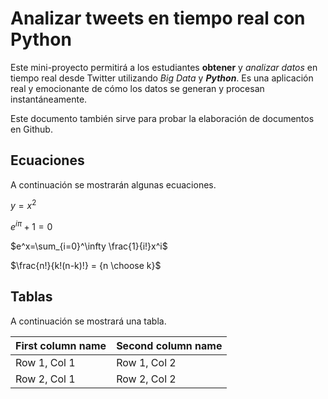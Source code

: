 # Analizar tweets en tiempo real con Python

Este mini-proyecto permitirá a los estudiantes **obtener** y _analizar datos_ en tiempo real desde Twitter utilizando *Big Data* y **_Python_**. Es una aplicación real y emocionante de cómo los datos se generan y procesan instantáneamente. 

Este documento también sirve para probar la elaboración de documentos en Github.

## Ecuaciones

A continuación se mostrarán algunas ecuaciones.

$y=x^2$

$e^{i\pi} + 1 = 0$

$e^x=\sum_{i=0}^\infty \frac{1}{i!}x^i$

$\frac{n!}{k!(n-k)!} = {n \choose k}$

## Tablas

A continuación se mostrará una tabla.

First column name  | Second column name 
-------------------|------------------
Row 1, Col 1       | Row 1, Col 2 
Row 2, Col 1       | Row 2, Col 2 


